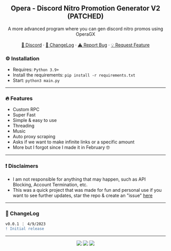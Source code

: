 <div align="center">
 
  <h2 align="center">Opera - Discord Nitro Promotion Generator V2 (PATCHED)</h2>
  <p align="center">
    A more advanced program where you can gen discord nitro promos using OperaGX
    <br />
    <br />
    <a href="https://discord.cyberious.xyz">💬 Discord</a>
    ·
    <a href="https://github.com/sexfrance/Opera-Promo-Gen-V2#-changelog">📜 ChangeLog</a>
    ·
    <a href="https://github.com/sexfrance/Opera-Promo-Gen-V2/issues">⚠️ Report Bug</a>
    ·
    <a href="https://github.com/sexfrance/Opera-Promo-Gen-V2/issues">💡 Request Feature</a>
  </p>
</div>

### ⚙️ Installation

- Requires: `Python 3.9+`
- Install the requirements: `pip install -r requirements.txt`
- Start: `python3 main.py`

---

### 🔥 Features
  - Custom RPC
  - Super Fast
  - Simple & easy to use
  - Threading
  - Music
  - Auto proxy scraping
  - Asks if we want to make infinite links or a specific amount
  - More but I forgot since I made it in February 🤓

---


### ❗ Disclaimers

- I am not responsible for anything that may happen, such as API Blocking, Account Termination, etc.
- This was a quick project that was made for fun and personal use if you want to see further updates, star the repo & create an "issue" [here](https://github.com/sexfrance/Opera-Promo-Gen-V2/issues)

---

### 📜 ChangeLog

```diff
v0.0.1 ⋮ 4/9/2023
! Initial release
```

---

<p align="center">
  <img src="https://img.shields.io/github/license/sexfrance/Opera-Promo-Gen-V2.svg?style=for-the-badge&labelColor=black&color=f429ff&logo=IOTA"/>
  <img src="https://img.shields.io/github/stars/sexfrance/Opera-Promo-Gen-V2.svg?style=for-the-badge&labelColor=black&color=f429ff&logo=IOTA"/>
  <img src="https://img.shields.io/github/languages/top/sexfrance/Opera-Promo-Gen-V2.svg?style=for-the-badge&labelColor=black&color=f429ff&logo=python"/>
</p>
